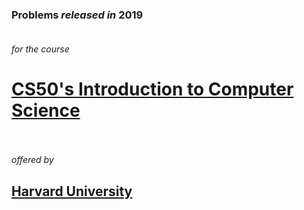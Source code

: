 ### **Problems** *released in* **2019**<br><br>
*for the course*<br>
# **[CS50's Introduction to Computer Science](https://cs50.harvard.edu/x/2020/)**<br><br>
*offered by*<br>
## **[Harvard University](https://www.harvard.edu/)**<br><br>
